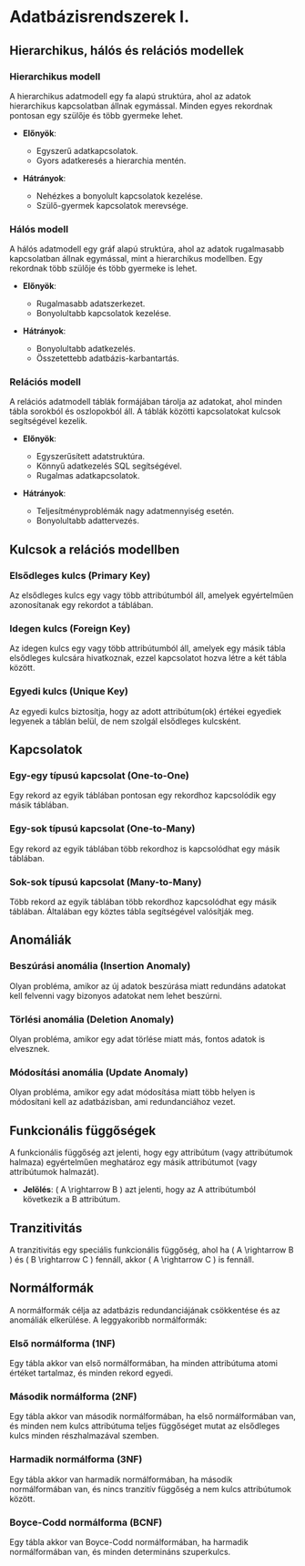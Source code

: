 # Adatbázisrendszerek I.

## Hierarchikus, hálós és relációs modellek

### Hierarchikus modell

A hierarchikus adatmodell egy fa alapú struktúra, ahol az adatok hierarchikus kapcsolatban állnak egymással. Minden egyes rekordnak pontosan egy szülője és több gyermeke lehet.

- **Előnyök**: 
  - Egyszerű adatkapcsolatok.
  - Gyors adatkeresés a hierarchia mentén.

- **Hátrányok**: 
  - Nehézkes a bonyolult kapcsolatok kezelése.
  - Szülő-gyermek kapcsolatok merevsége.

### Hálós modell

A hálós adatmodell egy gráf alapú struktúra, ahol az adatok rugalmasabb kapcsolatban állnak egymással, mint a hierarchikus modellben. Egy rekordnak több szülője és több gyermeke is lehet.

- **Előnyök**:
  - Rugalmasabb adatszerkezet.
  - Bonyolultabb kapcsolatok kezelése.

- **Hátrányok**:
  - Bonyolultabb adatkezelés.
  - Összetettebb adatbázis-karbantartás.

### Relációs modell

A relációs adatmodell táblák formájában tárolja az adatokat, ahol minden tábla sorokból és oszlopokból áll. A táblák közötti kapcsolatokat kulcsok segítségével kezelik.

- **Előnyök**:
  - Egyszerűsített adatstruktúra.
  - Könnyű adatkezelés SQL segítségével.
  - Rugalmas adatkapcsolatok.

- **Hátrányok**:
  - Teljesítményproblémák nagy adatmennyiség esetén.
  - Bonyolultabb adattervezés.

## Kulcsok a relációs modellben

### Elsődleges kulcs (Primary Key)

Az elsődleges kulcs egy vagy több attribútumból áll, amelyek egyértelműen azonosítanak egy rekordot a táblában. 

### Idegen kulcs (Foreign Key)

Az idegen kulcs egy vagy több attribútumból áll, amelyek egy másik tábla elsődleges kulcsára hivatkoznak, ezzel kapcsolatot hozva létre a két tábla között.

### Egyedi kulcs (Unique Key)

Az egyedi kulcs biztosítja, hogy az adott attribútum(ok) értékei egyediek legyenek a táblán belül, de nem szolgál elsődleges kulcsként.

## Kapcsolatok

### Egy-egy típusú kapcsolat (One-to-One)

Egy rekord az egyik táblában pontosan egy rekordhoz kapcsolódik egy másik táblában.

### Egy-sok típusú kapcsolat (One-to-Many)

Egy rekord az egyik táblában több rekordhoz is kapcsolódhat egy másik táblában.

### Sok-sok típusú kapcsolat (Many-to-Many)

Több rekord az egyik táblában több rekordhoz kapcsolódhat egy másik táblában. Általában egy köztes tábla segítségével valósítják meg.

## Anomáliák

### Beszúrási anomália (Insertion Anomaly)

Olyan probléma, amikor az új adatok beszúrása miatt redundáns adatokat kell felvenni vagy bizonyos adatokat nem lehet beszúrni.

### Törlési anomália (Deletion Anomaly)

Olyan probléma, amikor egy adat törlése miatt más, fontos adatok is elvesznek.

### Módosítási anomália (Update Anomaly)

Olyan probléma, amikor egy adat módosítása miatt több helyen is módosítani kell az adatbázisban, ami redundanciához vezet.

## Funkcionális függőségek

A funkcionális függőség azt jelenti, hogy egy attribútum (vagy attribútumok halmaza) egyértelműen meghatároz egy másik attribútumot (vagy attribútumok halmazát). 

- **Jelölés**: \( A \rightarrow B \) azt jelenti, hogy az A attribútumból következik a B attribútum.

## Tranzitivitás

A tranzitivitás egy speciális funkcionális függőség, ahol ha \( A \rightarrow B \) és \( B \rightarrow C \) fennáll, akkor \( A \rightarrow C \) is fennáll.

## Normálformák

A normálformák célja az adatbázis redundanciájának csökkentése és az anomáliák elkerülése. A leggyakoribb normálformák:

### Első normálforma (1NF)

Egy tábla akkor van első normálformában, ha minden attribútuma atomi értéket tartalmaz, és minden rekord egyedi.

### Második normálforma (2NF)

Egy tábla akkor van második normálformában, ha első normálformában van, és minden nem kulcs attribútuma teljes függőséget mutat az elsődleges kulcs minden részhalmazával szemben.

### Harmadik normálforma (3NF)

Egy tábla akkor van harmadik normálformában, ha második normálformában van, és nincs tranzitív függőség a nem kulcs attribútumok között.

### Boyce-Codd normálforma (BCNF)

Egy tábla akkor van Boyce-Codd normálformában, ha harmadik normálformában van, és minden determináns szuperkulcs.